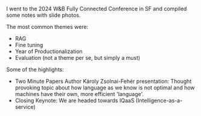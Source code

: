 I went to the 2024 W&B Fully Connected Conference in SF and compiled some notes with slide photos. 

The most common themes were:
- RAG
- Fine tuning
- Year of Productionalization
- Evaluation (not a theme per se, but simply a must)

Some of the highlights:
- Two Minute Papers Author Károly Zsolnai-Fehér presentation: Thought provoking topic about how language as we know is not optimal and how machines have their own, more efficient 'language'.
- Closing Keynote: We are headed towards IQaaS (Intelligence-as-a-service)